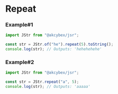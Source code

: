 # Repeat

### Example#1

```javascript
import JStr from "@akcybex/jsr";

const str = JStr.of("he").repeat(5).toString();
console.log(str); // Outputs: 'hehehehehe'
```

### Example#2

```javascript
import JStr from "@akcybex/jsr";

const str = JStr.repeat("a", 5);
console.log(str); // Outputs: 'aaaaa'
```
